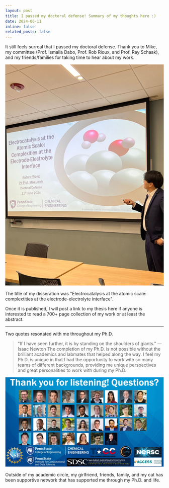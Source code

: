 ```yaml
---
layout: post
title: I passed my doctoral defense! Summary of my thoughts here :)
date: 2024-06-11
inline: false
related_posts: false
---
```


It still feels surreal that I passed my doctoral defense. Thank you to Mike, my committee (Prof. Ismaila Dabo, Prof. Rob Rioux, and Prof. Ray Schaak), and my friends/families for taking time to hear about my work.

![DEFENSE.jpeg](/assets/img/DEFENSE.jpeg)

The title of my disseration was "Electrocatalysis at the atomic scale: complextities at the electrode-electrolyte interface".

Once it is published, I will post a link to my thesis here if anyone is interested to read a 700+ page collection of my work or at least the abstract.

---
Two quotes resonated with me throughout my Ph.D.
> "If I have seen further, it is by standing on the shoulders of giants."
> —Isaac Newton
The completion of my Ph.D. is not possible without the brilliant academics and labmates that helped along the way. I feel my Ph.D. is unique in that I had the opportunity to work with so many teams of different backgrounds, providing me unique perspectives and great personalities to work with during my Ph.D.

![DEFENSE1.jpeg](/assets/img/DEFENSE1.jpeg)


Outside of my academic circle, my girlfriend, friends, family, and my cat has been supportive network that has supported me through my Ph.D. and life. 
